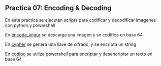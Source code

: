 ## Practica 07: Encoding & Decoding

En esta practica se ejecutan scripts para codificar y decodificar imagenes con python y powershell

En [encode_imgur](./encode_imgur.py) se descarga una imagen y se codifica en base 64

En [cypher](./cypher1.py) se genera una llave de cifrado, y se encripta un string

En [codipo](./codipo.ps1) se utiliza powershell para encriptar y desencriptar un texto en base 64